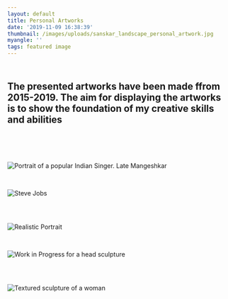 ```yaml
---
layout: default
title: Personal Artworks
date: '2019-11-09 16:38:39'
thumbnail: /images/uploads/sanskar_landscape_personal_artwork.jpg
myangle: ''
tags: featured image
---
```

## <br>The presented artworks have been made ffrom 2015-2019. The aim for displaying the artworks is to show the foundation of my creative skills and abilities 

<br>

<br>

<br>

![Portrait of a popular Indian Singer. Late Mangeshkar ](/images/uploads/dsc_1322-copy.jpg "Portrait of a popular Indian Singer. Late Mangeshkar ")

<br>

![Steve Jobs](/images/uploads/img_20160425_094229.jpg "Steve Jobs ")

### <br>

![Realistic Portrait](/images/uploads/fb_img_1454691325256.jpg "Realistic Portrait")

<br>

![Work in Progress for a head sculpture ](/images/uploads/img_20170402_153750.jpg "Work in Progress for a head sculpture ")

### <br>

![Textured sculpture of a woman ](/images/uploads/sanskar_woman_of_the_century_2_personal_artwork.jpg "Textured sculpture of a woman ")
